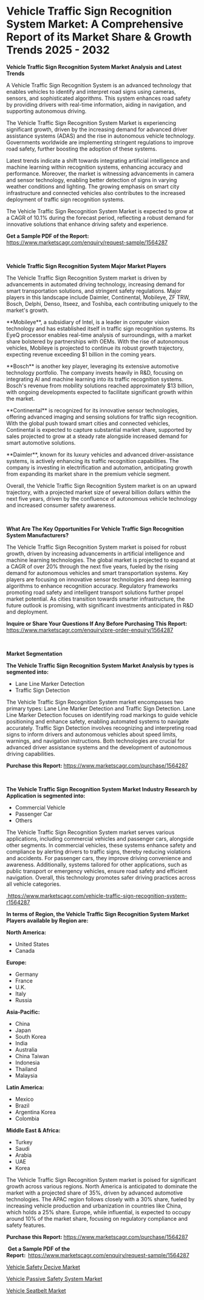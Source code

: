 <p><h1>Vehicle Traffic Sign Recognition System Market: A Comprehensive Report of its Market Share & Growth Trends 2025 - 2032</h1></p><p><strong>Vehicle Traffic Sign Recognition System Market Analysis and Latest Trends</strong></p>
<p><p>A Vehicle Traffic Sign Recognition System is an advanced technology that enables vehicles to identify and interpret road signs using cameras, sensors, and sophisticated algorithms. This system enhances road safety by providing drivers with real-time information, aiding in navigation, and supporting autonomous driving. </p><p>The Vehicle Traffic Sign Recognition System Market is experiencing significant growth, driven by the increasing demand for advanced driver assistance systems (ADAS) and the rise in autonomous vehicle technology. Governments worldwide are implementing stringent regulations to improve road safety, further boosting the adoption of these systems. </p><p>Latest trends indicate a shift towards integrating artificial intelligence and machine learning within recognition systems, enhancing accuracy and performance. Moreover, the market is witnessing advancements in camera and sensor technology, enabling better detection of signs in varying weather conditions and lighting. The growing emphasis on smart city infrastructure and connected vehicles also contributes to the increased deployment of traffic sign recognition systems. </p><p>The Vehicle Traffic Sign Recognition System Market is expected to grow at a CAGR of 10.1% during the forecast period, reflecting a robust demand for innovative solutions that enhance driving safety and experience.</p></p>
<p><strong>Get a Sample PDF of the Report:&nbsp;</strong> <a href="https://www.marketscagr.com/enquiry/request-sample/1564287?utm_campaign=2114&utm_medium=2&utm_source=Github&utm_content=ia&utm_term=30032025&utm_id=vehicle-traffic-sign-recognition-system">https://www.marketscagr.com/enquiry/request-sample/1564287</a></p>
<p>&nbsp;</p>
<p><strong>Vehicle Traffic Sign Recognition System Major Market Players</strong></p>
<p><p>The Vehicle Traffic Sign Recognition System market is driven by advancements in automated driving technology, increasing demand for smart transportation solutions, and stringent safety regulations. Major players in this landscape include Daimler, Continental, Mobileye, ZF TRW, Bosch, Delphi, Denso, Itseez, and Toshiba, each contributing uniquely to the market's growth.</p><p>**Mobileye**, a subsidiary of Intel, is a leader in computer vision technology and has established itself in traffic sign recognition systems. Its EyeQ processor enables real-time analysis of surroundings, with a market share bolstered by partnerships with OEMs. With the rise of autonomous vehicles, Mobileye is projected to continue its robust growth trajectory, expecting revenue exceeding $1 billion in the coming years.</p><p>**Bosch** is another key player, leveraging its extensive automotive technology portfolio. The company invests heavily in R&D, focusing on integrating AI and machine learning into its traffic recognition systems. Bosch's revenue from mobility solutions reached approximately $13 billion, with ongoing developments expected to facilitate significant growth within the market.</p><p>**Continental** is recognized for its innovative sensor technologies, offering advanced imaging and sensing solutions for traffic sign recognition. With the global push toward smart cities and connected vehicles, Continental is expected to capture substantial market share, supported by sales projected to grow at a steady rate alongside increased demand for smart automotive solutions.</p><p>**Daimler**, known for its luxury vehicles and advanced driver-assistance systems, is actively enhancing its traffic recognition capabilities. The company is investing in electrification and automation, anticipating growth from expanding its market share in the premium vehicle segment.</p><p>Overall, the Vehicle Traffic Sign Recognition System market is on an upward trajectory, with a projected market size of several billion dollars within the next five years, driven by the confluence of autonomous vehicle technology and increased consumer safety awareness.</p></p>
<p>&nbsp;</p>
<p><strong>What Are The Key Opportunities For Vehicle Traffic Sign Recognition System Manufacturers?</strong></p>
<p><p>The Vehicle Traffic Sign Recognition System market is poised for robust growth, driven by increasing advancements in artificial intelligence and machine learning technologies. The global market is projected to expand at a CAGR of over 20% through the next five years, fueled by the rising demand for autonomous vehicles and smart transportation systems. Key players are focusing on innovative sensor technologies and deep learning algorithms to enhance recognition accuracy. Regulatory frameworks promoting road safety and intelligent transport solutions further propel market potential. As cities transition towards smarter infrastructure, the future outlook is promising, with significant investments anticipated in R&D and deployment.</p></p>
<p><strong>Inquire or Share Your Questions If Any Before Purchasing This Report:</strong> <a href="https://www.marketscagr.com/enquiry/pre-order-enquiry/1564287?utm_campaign=2114&utm_medium=2&utm_source=Github&utm_content=ia&utm_term=30032025&utm_id=vehicle-traffic-sign-recognition-system">https://www.marketscagr.com/enquiry/pre-order-enquiry/1564287</a></p>
<p>&nbsp;</p>
<p><strong>Market Segmentation</strong></p>
<p><strong>The Vehicle Traffic Sign Recognition System Market Analysis by types is segmented into:</strong></p>
<p><ul><li>Lane Line Marker Detection</li><li>Traffic Sign Detection</li></ul></p>
<p><p>The Vehicle Traffic Sign Recognition System market encompasses two primary types: Lane Line Marker Detection and Traffic Sign Detection. Lane Line Marker Detection focuses on identifying road markings to guide vehicle positioning and enhance safety, enabling automated systems to navigate accurately. Traffic Sign Detection involves recognizing and interpreting road signs to inform drivers and autonomous vehicles about speed limits, warnings, and navigation instructions. Both technologies are crucial for advanced driver assistance systems and the development of autonomous driving capabilities.</p></p>
<p><strong>Purchase this Report:&nbsp;</strong><a href="https://www.marketscagr.com/purchase/1564287?utm_campaign=2114&utm_medium=2&utm_source=Github&utm_content=ia&utm_term=30032025&utm_id=vehicle-traffic-sign-recognition-system">https://www.marketscagr.com/purchase/1564287</a></p>
<p>&nbsp;</p>
<p><strong>The Vehicle Traffic Sign Recognition System Market Industry Research by Application is segmented into:</strong></p>
<p><ul><li>Commercial Vehicle</li><li>Passenger Car</li><li>Others</li></ul></p>
<p><p>The Vehicle Traffic Sign Recognition System market serves various applications, including commercial vehicles and passenger cars, alongside other segments. In commercial vehicles, these systems enhance safety and compliance by alerting drivers to traffic signs, thereby reducing violations and accidents. For passenger cars, they improve driving convenience and awareness. Additionally, systems tailored for other applications, such as public transport or emergency vehicles, ensure road safety and efficient navigation. Overall, this technology promotes safer driving practices across all vehicle categories.</p></p>
<p><a href="https://www.marketscagr.com/vehicle-traffic-sign-recognition-system-r1564287?utm_campaign=2114&utm_medium=2&utm_source=Github&utm_content=ia&utm_term=30032025&utm_id=vehicle-traffic-sign-recognition-system">&nbsp;https://www.marketscagr.com/vehicle-traffic-sign-recognition-system-r1564287</a></p>
<p><strong>In terms of Region, the Vehicle Traffic Sign Recognition System Market Players available by Region are:</strong></p>
<p>
    <p> <strong> North America: </strong>
        <ul>
            <li>United States</li>
            <li>Canada</li>
        </ul>
        </p> 
    <p> <strong> Europe: </strong>
        <ul>
            <li>Germany</li>
            <li>France</li>
            <li>U.K.</li>
            <li>Italy</li>
            <li>Russia</li>
        </ul>
        </p> 
    <p> <strong> Asia-Pacific: </strong>
        <ul>
            <li>China</li>
            <li>Japan</li>
            <li>South Korea</li>
            <li>India</li>
            <li>Australia</li>
            <li>China Taiwan</li>
            <li>Indonesia</li>
            <li>Thailand</li>
            <li>Malaysia</li>
        </ul>
        </p> 
    <p> <strong> Latin America: </strong>
        <ul>
            <li>Mexico</li>
            <li>Brazil</li>
            <li>Argentina Korea</li>
            <li>Colombia</li>
        </ul>
        </p> 
    <p> <strong> Middle East & Africa: </strong>
        <ul>
            <li>Turkey</li>
            <li>Saudi</li>
            <li>Arabia</li>
            <li>UAE</li>
            <li>Korea</li>
        </ul>
    </p>
    </p>
<p><p>The Vehicle Traffic Sign Recognition System market is poised for significant growth across various regions. North America is anticipated to dominate the market with a projected share of 35%, driven by advanced automotive technologies. The APAC region follows closely with a 30% share, fueled by increasing vehicle production and urbanization in countries like China, which holds a 25% share. Europe, while influential, is expected to occupy around 10% of the market share, focusing on regulatory compliance and safety features.</p></p>
<p><strong>Purchase this Report: </strong><a href="https://www.marketscagr.com/purchase/1564287?utm_campaign=2114&utm_medium=2&utm_source=Github&utm_content=ia&utm_term=30032025&utm_id=vehicle-traffic-sign-recognition-system">https://www.marketscagr.com/purchase/1564287</a></p>
<p>&nbsp;<strong>Get a Sample PDF of the Report:&nbsp;&nbsp;</strong><a href="https://www.marketscagr.com/enquiry/request-sample/1564287?utm_campaign=2114&utm_medium=2&utm_source=Github&utm_content=ia&utm_term=30032025&utm_id=vehicle-traffic-sign-recognition-system">https://www.marketscagr.com/enquiry/request-sample/1564287</a></p>
<p><strong></strong></p>
<p><p><a href="https://github.com/pizolina/Market-Research-Report-List-7/blob/main/vehicle-safety-decive-market.md?utm_campaign=2114&utm_medium=2&utm_source=Github&utm_content=ia&utm_term=30032025&utm_id=vehicle-traffic-sign-recognition-system">Vehicle Safety Decive Market</a></p><p><a href="https://github.com/sionepeppess/Market-Research-Report-List-1/blob/main/vehicle-passive-safety-system-market.md?utm_campaign=2114&utm_medium=2&utm_source=Github&utm_content=ia&utm_term=30032025&utm_id=vehicle-traffic-sign-recognition-system">Vehicle Passive Safety System Market</a></p><p><a href="https://github.com/tamvrosiya/Market-Research-Report-List-6/blob/main/vehicle-seatbelt-market.md?utm_campaign=2114&utm_medium=2&utm_source=Github&utm_content=ia&utm_term=30032025&utm_id=vehicle-traffic-sign-recognition-system">Vehicle Seatbelt Market</a></p></p>